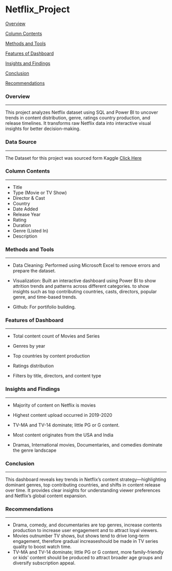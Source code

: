 # Netflix_Project
[Overview](#overview)

[Column Contents](#column-contents)

[Methods and Tools](#methods-and-tools)

[Features of Dashboard](#features-of-dashboard)

[Insights and Findings](#insights-and-findings)

[Conclusion](#conclusion)

[Recommendations](#recommendations)


### Overview
---
This project analyzes Netflix dataset using SQL and Power BI to uncover trends in content distribution, genre, ratings country production, and release timelines. 
It transforms raw Netflix data into interactive visual insights for better decision-making.

### Data Source
---
The Dataset for this project was sourced form Kaggle [Click Here](https://www.kaggle.com/)

### Column Contents
---
- Title
- Type (Movie or TV Show)
- Director & Cast
- Country
- Date Added
- Release Year
- Rating
- Duration
- Genre (Listed In)
- Description

### Methods and Tools
---
- Data Cleaning: Performed using Microsoft Excel to remove errors and prepare the dataset.
  
- Visualization: Built an interactive dashboard using Power BI to show attrition trends and patterns across different categories.
to show insights such as top contributing countries, casts, directors, popular genre, and time-based trends.

- Github: For portifolio building.

### Features of Dashboard 
---
- Total content count of Movies and Series

- Genres by year

- Top countries by content production

- Ratings distribution

- Filters by title, directors, and content type

### Insights and Findings
---
- Majority of content on Netflix is movies

 - Highest content upload occurred in 2019-2020
   
 - TV-MA and TV-14 dominate; little PG or G content.

- Most content originates from the USA and India

- Dramas, International movies, Documentaries, and comedies dominate the genre landscape

### Conclusion
---
This dashboard reveals key trends in Netflix’s content strategy—highlighting dominant genres, top contributing countries, and shifts in content release over time. 
It provides clear insights for understanding viewer preferences and Netflix’s global content expansion.

### Recommendations
--- 
- Drama, comedy, and documentaries are top genres, increase contents production to increase user engagement and to attract loyal viewers.
- Movies outnumber TV shows, but shows tend to drive long-term engagement, therefore gradual increaseshould be made in TV series quality to boost watch time.
- TV-MA and TV-14 dominate; little PG or G content, more family-friendly or kids' content should be produced to attract broader age groups and diversify subscription appeal.


